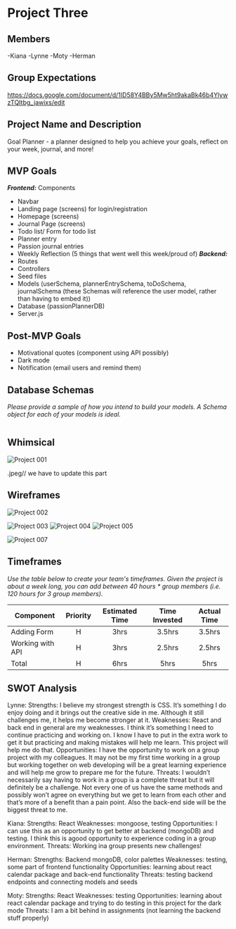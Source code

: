 # Project Three

## Members
-Kiana
-Lynne
-Moty
-Herman

## Group Expectations
https://docs.google.com/document/d/1ID58Y4BBy5Mw5ht9akaBk46b4YlywzTQItbg_jawixs/edit

## Project Name and Description
Goal Planner - a planner designed to help you achieve your goals, reflect on your week, journal, and more!

## MVP Goals
***Frontend:*** 
Components 
- Navbar
- Landing page (screens) for login/registration
- Homepage (screens)
- Journal Page (screens)
- Todo list/ Form for todo list
- Planner entry
- Passion journal entries
- Weekly Reflection (5 things that went well this week/proud of)
***Backend:***
- Routes
- Controllers
- Seed files
- Models (userSchema, plannerEntrySchema, toDoSchema, journalSchema (these Schemas will reference the user model, rather than having to embed it))
- Database (passionPlannerDB)
- Server.js

## Post-MVP Goals
- Motivational quotes (component using API possibly)
- Dark mode
- Notification (email users and remind them)

## Database Schemas
_Please provide a sample of how you intend to build your models. A Schema object for each of your models is ideal._

```json

```

## Whimsical
![Project 001](https://user-images.githubusercontent.com/61396761/136770434-2dba82be-a646-4183-9ac5-27cc0a22295f.jpeg)

.jpeg// we have to update this part


## Wireframes
![Project 002](https://user-images.githubusercontent.com/61396761/136776110-431958d1-f0af-40ad-81c2-61e7268b4672.jpeg)

![Project 003](https://user-images.githubusercontent.com/61396761/136776122-f66f9f66-0f6f-4bf8-b6c1-dda4692f9d49.jpeg)
![Project 004](https://user-images.githubusercontent.com/61396761/136776131-213dde4b-2964-4afe-b425-4f3da1975753.jpeg)
![Project 005](https://user-images.githubusercontent.com/61396761/136776152-056b33fa-aa30-4791-ab69-dd7c178d4b16.jpeg)
<!-- ![Project 006](https://user-images.githubusercontent.com/61396761/136776165-6a85143f-334c-4d91-ab5f-c423e92d6b4f.jpeg) -->
![Project 007](https://user-images.githubusercontent.com/61396761/136776173-21ff9c10-cef8-4bae-b986-54c89b929acb.jpeg)

## Timeframes
_Use the table below to create your team's timeframes. Given the project is about a week long, you can add between 40 hours * group members (i.e. 120 hours for 3 group members)._

| Component | Priority | Estimated Time | Time Invested | Actual Time |
| --- | :---: |  :---: | :---: | :---: |
| Adding Form | H | 3hrs| 3.5hrs | 3.5hrs |
| Working with API | H | 3hrs| 2.5hrs | 2.5hrs |
| Total | H | 6hrs| 5hrs | 5hrs |


## SWOT Analysis
Lynne:
Strengths: I believe my strongest strength is CSS. It’s something I do enjoy doing and it brings out the creative side in me. Although it still challenges me, it helps me become stronger at it.
Weaknesses: React and back end in general are my weaknesses. I think it’s something I need to continue practicing and working on. I know I have to put in the extra work to get it but practicing and making mistakes will help me learn. This project will help me do that.
Opportunities: I have the opportunity to work on a group project with my colleagues. It may not be my first time working in a group but working together on web developing will be a great learning experience and will help me grow to prepare me for the future.
Threats: I wouldn’t necessarily say having to work in a group is a complete threat but it will definitely be a challenge. Not every one of us have the same methods and possibly won’t agree on everything but we get to learn from each other and that’s more of a benefit than a pain point. Also the back-end side will be the biggest threat to me.

Kiana: 
Strengths: React
Weaknesses: mongoose, testing
Opportunities: I can use this as an opportunity to get better at backend (mongoDB) and testing. I think this is  agood opportunity to experience coding in a group environment.
Threats: Working ina group presents new challenges!

Herman: 
Strengths: Backend mongoDB, color palettes
Weaknesses:  testing, some part of frontend functionality
Opportunities: learning about react calendar package and back-end functionality
Threats: testing backend endpoints and connecting models and seeds

Moty: 
Strengths: React 
Weaknesses: testing
Opportunities: learning about react calendar package and trying to do testing in this project for the dark mode 
Threats:  I am a bit behind in assignments (not learning the backend stuff properly)


